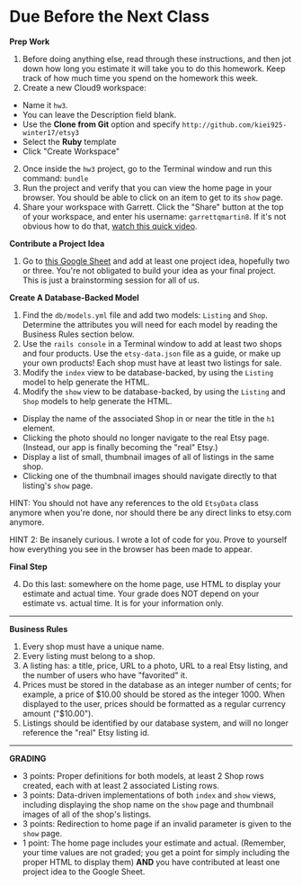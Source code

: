 # Due Before the Next Class

**Prep Work**

1. Before doing anything else, read through these instructions, and then jot down how long you estimate it will take you to do this homework. Keep track of how much time you spend on the homework this week.
3. Create a new Cloud9 workspace:
  - Name it `hw3`.  
  - You can leave the Description field blank.
  - Use the **Clone from Git** option and specify ```http://github.com/kiei925-winter17/etsy3```
  - Select the **Ruby** template
  - Click "Create Workspace"
2. Once inside the `hw3` project, go to the Terminal window and run this command: `bundle`
3. Run the project and verify that you can view the home page in your browser.  You should be able to click on an item to get to its `show` page.
4. Share your workspace with Garrett. Click the "Share" button at the top of your workspace, and enter his username: `garrettqmartin8`.  If it's not obvious how to do that, [watch this quick video](https://docs.c9.io/docs/share-a-workspace).

**Contribute a Project Idea**

1. Go to [this Google Sheet](https://docs.google.com/spreadsheets/d/1TRq-u4ohBstllKNw_Hw11hlDhFhjmRPAzje9jaNnJZM/edit?usp=sharing) and add at least one project idea, hopefully two or three.  You're not obligated to build your idea as your final project.  This is just a brainstorming session for all of us.

**Create A Database-Backed Model**

1. Find the `db/models.yml` file and add two models: `Listing` and `Shop`.  Determine the attributes you will need for each model by reading the Business Rules section below.
2. Use the `rails console` in a Terminal window to add at least two shops and four products.  Use the `etsy-data.json` file as a guide, or make up your own products!  Each shop must have at least two listings for sale.
2. Modify the `index` view to be database-backed, by using the `Listing` model to help generate the HTML.  
2. Modify the `show` view to be database-backed, by using the `Listing` and `Shop` models to help generate the HTML.  
  - Display the name of the associated Shop in or near the title in the `h1` element.
  - Clicking the photo should no longer navigate to the real Etsy page.  (Instead, our app is finally becoming the "real" Etsy.)
  - Display a list of small, thumbnail images of all of listings in the same shop.
  - Clicking one of the thumbnail images should navigate directly to that listing's `show` page.

HINT: You should not have any references to the old `EtsyData` class anymore when you're done, nor should there be any direct links to etsy.com anymore.

HINT 2: Be insanely curious. I wrote a lot of code for you.  Prove
to yourself how everything you see in the browser has been made to appear.

**Final Step**

4. Do this last: somewhere on the home page, use HTML to display your estimate and actual time.  Your grade does NOT depend on your estimate vs. actual time.  It is for your information only.

---

**Business Rules**

1. Every shop must have a unique name.
1. Every listing must belong to a shop.
1. A listing has: a title, price, URL to a photo, URL to a real Etsy listing, and the number of users who have "favorited" it.
1. Prices must be stored in the database as an integer number of cents; for example, a price of $10.00 should be stored as the integer 1000.  When displayed to the user, prices should be formatted as a regular currency amount ("$10.00").
1. Listings should be identified by our database system, and will no longer reference the "real" Etsy listing id.

---

**GRADING**

- 3 points: Proper definitions for both models, at least 2 Shop rows created, each with at least 2 associated Listing rows.
- 3 points: Data-driven implementations of both `index` and `show` views, including displaying the shop name on the `show` page and thumbnail images of all of the shop's listings.
- 3 points: Redirection to home page if an invalid parameter is given to the `show` page.
- 1 point: The home page includes your estimate and actual. (Remember, your time values are not graded; you get a point for simply including the proper HTML to display them) **AND** you have contributed at least one project idea to the Google Sheet.
